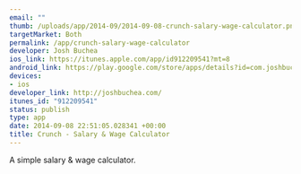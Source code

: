 ```yaml
--- 
email: ""
thumb: /uploads/app/2014-09/2014-09-08-crunch-salary-wage-calculator.png
targetMarket: Both
permalink: /app/crunch-salary-wage-calculator
developer: Josh Buchea
ios_link: https://itunes.apple.com/app/id912209541?mt=8
android_link: https://play.google.com/store/apps/details?id=com.joshbuchea.crunch
devices: 
- ios
developer_link: http://joshbuchea.com/
itunes_id: "912209541"
status: publish
type: app
date: 2014-09-08 22:51:05.028341 +00:00
title: Crunch - Salary & Wage Calculator
---
```


A simple salary & wage calculator.
